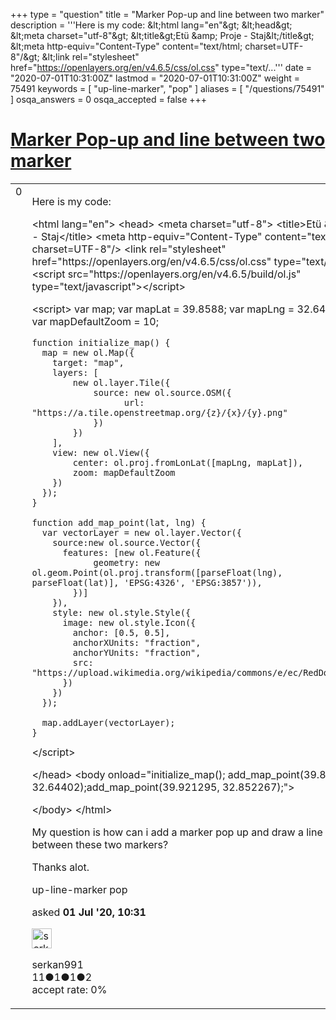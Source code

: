 +++
type = "question"
title = "Marker Pop-up and line between two marker"
description = '''Here is my code:  &amp;lt;html lang=&quot;en&quot;&amp;gt; &amp;lt;head&amp;gt;  &amp;lt;meta charset=&quot;utf-8&quot;&amp;gt;  &amp;lt;title&amp;gt;Etü &amp;amp; Proje - Staj&amp;lt;/title&amp;gt;  &amp;lt;meta http-equiv=&quot;Content-Type&quot; content=&quot;text/html; charset=UTF-8&quot;/&amp;gt;  &amp;lt;link rel=&quot;stylesheet&quot; href=&quot;https://openlayers.org/en/v4.6.5/css/ol.css&quot; type=&quot;text/...'''
date = "2020-07-01T10:31:00Z"
lastmod = "2020-07-01T10:31:00Z"
weight = 75491
keywords = [ "up-line-marker", "pop" ]
aliases = [ "/questions/75491" ]
osqa_answers = 0
osqa_accepted = false
+++

<div class="headNormal">

# [Marker Pop-up and line between two marker](/questions/75491/marker-pop-up-and-line-between-two-marker)

</div>

<div id="main-body">

<div id="askform">

<table id="question-table" style="width:100%;">
<colgroup>
<col style="width: 50%" />
<col style="width: 50%" />
</colgroup>
<tbody>
<tr>
<td style="width: 30px; vertical-align: top"><div class="vote-buttons">
<span id="post-75491-upvote" class="ajax-command post-vote up" rel="nofollow" title="I like this post (click again to cancel)"> </span>
<div id="post-75491-score" class="post-score" title="current number of votes">
0
</div>
<span id="post-75491-downvote" class="ajax-command post-vote down" rel="nofollow" title="I dont like this post (click again to cancel)"> </span> <span id="favorite-mark" class="ajax-command favorite-mark" rel="nofollow" title="mark/unmark this question as favorite (click again to cancel)"> </span>
<div id="favorite-count" class="favorite-count">
&#10;</div>
</div></td>
<td><div id="item-right">
<div class="question-body">
<p>Here is my code:</p>
&lt;html lang="en"&gt; &lt;head&gt; &lt;meta charset="utf-8"&gt; &lt;title&gt;Etü &amp; Proje - Staj&lt;/title&gt; &lt;meta http-equiv="Content-Type" content="text/html; charset=UTF-8"/&gt; &lt;link rel="stylesheet" href="https://openlayers.org/en/v4.6.5/css/ol.css" type="text/css"&gt; &lt;script src="https://openlayers.org/en/v4.6.5/build/ol.js" type="text/javascript"&gt;&lt;/script&gt;
<p>&lt;script&gt; var map; var mapLat = 39.8588; var mapLng = 32.64402; var mapDefaultZoom = 10;</p>
<pre><code>function initialize_map() {
  map = new ol.Map({
    target: &quot;map&quot;,
    layers: [
        new ol.layer.Tile({
            source: new ol.source.OSM({
                  url: &quot;https://a.tile.openstreetmap.org/{z}/{x}/{y}.png&quot;
            })
        })
    ],
    view: new ol.View({
        center: ol.proj.fromLonLat([mapLng, mapLat]),
        zoom: mapDefaultZoom
    })
  });
}
&#10;function add_map_point(lat, lng) {
  var vectorLayer = new ol.layer.Vector({
    source:new ol.source.Vector({
      features: [new ol.Feature({
            geometry: new ol.geom.Point(ol.proj.transform([parseFloat(lng), parseFloat(lat)], &#39;EPSG:4326&#39;, &#39;EPSG:3857&#39;)),
        })]
    }),
    style: new ol.style.Style({
      image: new ol.style.Icon({
        anchor: [0.5, 0.5],
        anchorXUnits: &quot;fraction&quot;,
        anchorYUnits: &quot;fraction&quot;,
        src: &quot;https://upload.wikimedia.org/wikipedia/commons/e/ec/RedDot.svg&quot;
      })
    })
  });
&#10;  map.addLayer(vectorLayer);
}</code></pre>
&lt;/script&gt;
<p>&lt;/head&gt; &lt;body onload="initialize_map(); add_map_point(39.8588, 32.64402);add_map_point(39.921295, 32.852267);"&gt;</p>
<div>
&#10;</div>
&lt;/body&gt; &lt;/html&gt;
<p>My question is how can i add a marker pop up and draw a line between these two markers?</p>
<p>Thanks alot.</p>
</div>
<div id="question-tags" class="tags-container tags">
<span class="post-tag tag-link-up-line-marker" rel="tag" title="see questions tagged &#39;up-line-marker&#39;">up-line-marker</span> <span class="post-tag tag-link-pop" rel="tag" title="see questions tagged &#39;pop&#39;">pop</span>
</div>
<div id="question-controls" class="post-controls">
&#10;</div>
<div class="post-update-info-container">
<div class="post-update-info post-update-info-user">
<p>asked <strong>01 Jul '20, 10:31</strong></p>
<img src="https://secure.gravatar.com/avatar/9009b4a89ac18e5ab303ab46fcfff22b?s=32&amp;d=identicon&amp;r=g" class="gravatar" width="32" height="32" alt="serkan991&#39;s gravatar image" />
<p><span>serkan991</span><br />
<span class="score" title="11 reputation points">11</span><span title="1 badges"><span class="badge1">●</span><span class="badgecount">1</span></span><span title="1 badges"><span class="silver">●</span><span class="badgecount">1</span></span><span title="2 badges"><span class="bronze">●</span><span class="badgecount">2</span></span><br />
<span class="accept_rate" title="Rate of the user&#39;s accepted answers">accept rate:</span> <span title="serkan991 has no accepted answers">0%</span></p>
</div>
</div>
<div id="comments-container-75491" class="comments-container">
&#10;</div>
<div id="comment-tools-75491" class="comment-tools">
&#10;</div>
<div class="clear">
&#10;</div>
<div id="comment-75491-form-container" class="comment-form-container">
&#10;</div>
<div class="clear">
&#10;</div>
</div></td>
</tr>
</tbody>
</table>

</div>

</div>

